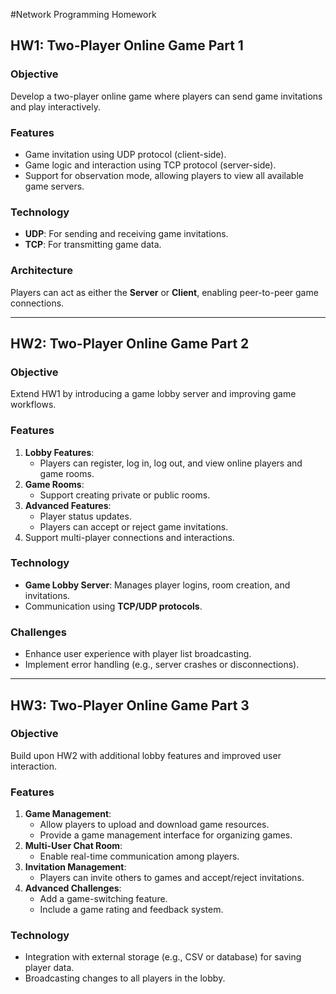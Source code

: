 #Network Programming Homework

## HW1: Two-Player Online Game Part 1

### Objective
Develop a two-player online game where players can send game invitations and play interactively.

### Features
- Game invitation using UDP protocol (client-side).
- Game logic and interaction using TCP protocol (server-side).
- Support for observation mode, allowing players to view all available game servers.

### Technology
- **UDP**: For sending and receiving game invitations.
- **TCP**: For transmitting game data.

### Architecture
Players can act as either the **Server** or **Client**, enabling peer-to-peer game connections.

---

## HW2: Two-Player Online Game Part 2

### Objective
Extend HW1 by introducing a game lobby server and improving game workflows.

### Features
1. **Lobby Features**:
   - Players can register, log in, log out, and view online players and game rooms.
2. **Game Rooms**:
   - Support creating private or public rooms.
3. **Advanced Features**:
   - Player status updates.
   - Players can accept or reject game invitations.
4. Support multi-player connections and interactions.

### Technology
- **Game Lobby Server**: Manages player logins, room creation, and invitations.
- Communication using **TCP/UDP protocols**.

### Challenges
- Enhance user experience with player list broadcasting.
- Implement error handling (e.g., server crashes or disconnections).

---

## HW3: Two-Player Online Game Part 3

### Objective
Build upon HW2 with additional lobby features and improved user interaction.

### Features
1. **Game Management**:
   - Allow players to upload and download game resources.
   - Provide a game management interface for organizing games.
2. **Multi-User Chat Room**:
   - Enable real-time communication among players.
3. **Invitation Management**:
   - Players can invite others to games and accept/reject invitations.
4. **Advanced Challenges**:
   - Add a game-switching feature.
   - Include a game rating and feedback system.

### Technology
- Integration with external storage (e.g., CSV or database) for saving player data.
- Broadcasting changes to all players in the lobby.
